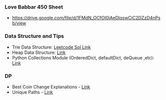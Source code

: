 ### Love Babbar 450 Sheet
- https://drive.google.com/file/d/1FMdN_OCfOI0iAeDlqswCiC2DZzD4nPsb/view

### Data Structure and Tips
- Trie Data Structure: [Leetcode Sol Link](https://leetcode.com/problems/implement-trie-prefix-tree/solution/)
- Heap Data Structure: [Link](https://www.geeksforgeeks.org/heap-queue-or-heapq-in-python/)
- Python Collections Module (OrderedDict, defaultDict, deQueue ,etc): [Link](https://www.geeksforgeeks.org/ordereddict-in-python/)


### DP
- Best Coin Change Explanations - [Link](https://leetcode.com/problems/coin-change/discuss/1320117/Python-2-approaches-%3A-BFS-Top-down-Memoized-recursion-%3A-Explained-%2B-visualized)
- Unique Paths - [Link](https://leetcode.com/problems/unique-paths/discuss/2363008/Python-oror-Detailed-Explanation-oror-Easy-Understand-oror-DP-oror-MATH)
